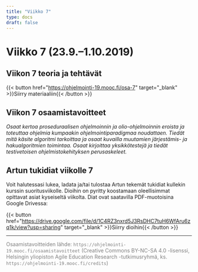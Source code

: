 ```yaml
---
title: "Viikko 7"
type: docs
draft: false
---
```


# Viikko 7 (23.9.–1.10.2019)

## Viikon 7 teoria ja tehtävät

{{< button href="https://ohjelmointi-19.mooc.fi/osa-7" target="_blank" >}}Siirry materiaaliin{{< /button >}}

## Viikon 7 osaamistavoitteet

*Osaat kertoa proseduraalisen ohjelmoinnin ja olio-ohjelmoinnin eroista ja toteuttaa ohjelmia kumpaakin ohjelmointiparadigmaa noudattaen. Tiedät mitä käsite algoritmi tarkoittaa ja osaat kuvailla muutamien järjestämis- ja hakualgoritmien toimintaa. Osaat kirjoittaa yksikkötestejä ja tiedät testivetoisen ohjelmistokehityksen perusaskeleet.*

## Artun tukidiat viikolle 7

Voit halutessasi lukea, ladata ja/tai tulostaa Artun tekemät tukidiat kullekin kurssin suoritusviikolle. Dioihin on pyritty koostamaan oleellisimmat opittavat asiat kyseiseltä viikolta. Diat ovat saatavilla PDF-muotoisina Google Drivessa:

{{< button href="https://drive.google.com/file/d/1C4RZ3nxrd5J3RsDHC7tuH6WfAru6zq1k/view?usp=sharing" target="_blank" >}}Siirry dioihin{{< /button >}}

---

<span style="color:grey">Osaamistavoitteiden lähde: ``https://ohjelmointi-19.mooc.fi/osaamistavoitteet`` (Creative Commons BY-NC-SA 4.0 -lisenssi, Helsingin yliopiston Agile Education Research -tutkimusryhmä, ks. ``https://ohjelmointi-19.mooc.fi/credits``)</span>